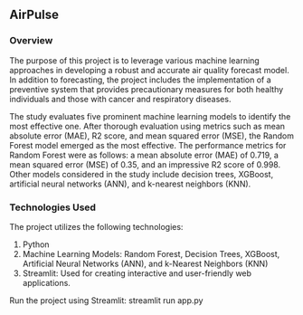 ## AirPulse 

### Overview
The purpose of this project is to leverage various machine learning approaches in developing a robust and accurate air quality forecast model. In addition to forecasting, the project includes the implementation of a preventive system that provides precautionary measures for both healthy individuals and those with cancer and respiratory diseases.

The study evaluates five prominent machine learning models to identify the most effective one. After thorough evaluation using metrics such as mean absolute error (MAE), R2 score, and mean squared error (MSE), the Random Forest model emerged as the most effective. The performance metrics for Random Forest were as follows: a mean absolute error (MAE) of 0.719, a mean squared error (MSE) of 0.35, and an impressive R2 score of 0.998. Other models considered in the study include decision trees, XGBoost, artificial neural networks (ANN), and k-nearest neighbors (KNN).

### Technologies Used
The project utilizes the following technologies:

1. Python
2. Machine Learning Models: Random Forest, Decision Trees, XGBoost, Artificial Neural Networks (ANN), and k-Nearest Neighbors (KNN)
3. Streamlit: Used for creating interactive and user-friendly web applications.

Run the project using Streamlit: streamlit run app.py
